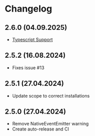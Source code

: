# Changelog

## 2.6.0 (04.09.2025)

- [Typescript Support](https://github.com/boterop/react-native-background-timer/pull/20)

## 2.5.2 (16.08.2024)

- Fixes issue #13

## 2.5.1 (27.04.2024)

- Update scope to correct installations

## 2.5.0 (27.04.2024)

- Remove NativeEventEmitter warning
- Create auto-release and CI
